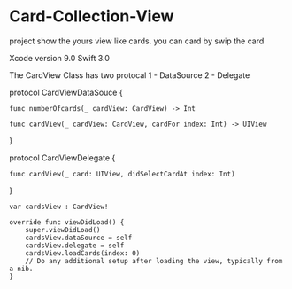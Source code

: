 # Card-Collection-View
project show the yours view like cards.  you can card by swip the card

Xcode version 9.0
Swift 3.0

The CardView Class has two protocal
1 - DataSource
2 - Delegate

protocol CardViewDataSouce {

    func numberOfcards(_ cardView: CardView) -> Int
    
    func cardView(_ cardView: CardView, cardFor index: Int) -> UIView
}

protocol CardViewDelegate {

    func cardView(_ card: UIView, didSelectCardAt index: Int)
}




    var cardsView : CardView!

    override func viewDidLoad() {
        super.viewDidLoad()
        cardsView.dataSource = self
        cardsView.delegate = self
        cardsView.loadCards(index: 0)
        // Do any additional setup after loading the view, typically from a nib.
    }
